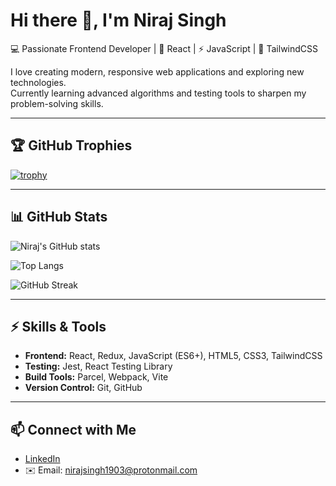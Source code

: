 # Hi there 👋, I'm Niraj Singh  

💻 Passionate Frontend Developer | 🚀 React | ⚡ JavaScript | 🎨 TailwindCSS  

I love creating modern, responsive web applications and exploring new technologies.  
Currently learning advanced algorithms and testing tools to sharpen my problem-solving skills.  

---

## 🏆 GitHub Trophies
[![trophy](https://github-profile-trophy.vercel.app/?username=niraj1903&theme=onedark&row=1&column=6)](https://github.com/ryo-ma/github-profile-trophy)

---

## 📊 GitHub Stats
![Niraj's GitHub stats](https://github-readme-stats.vercel.app/api?username=niraj1903&show_icons=true&theme=radical)

![Top Langs](https://github-readme-stats.vercel.app/api/top-langs/?username=niraj1903&layout=compact&theme=radical)

![GitHub Streak](https://github-readme-streak-stats.herokuapp.com/?user=niraj1903&theme=radical)

---

## ⚡ Skills & Tools  
- **Frontend:** React, Redux, JavaScript (ES6+), HTML5, CSS3, TailwindCSS  
- **Testing:** Jest, React Testing Library  
- **Build Tools:** Parcel, Webpack, Vite  
- **Version Control:** Git, GitHub  

---

## 📫 Connect with Me
- [LinkedIn](https://www.linkedin.com/in/niraj1903)  
- ✉️ Email: nirajsingh1903@protonmail.com

